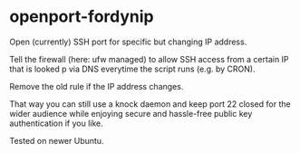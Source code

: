 openport-fordynip
=================

Open (currently) SSH port for specific but changing IP address.

Tell the firewall (here: ufw managed) to allow SSH access
from a certain IP that is looked p via DNS everytime
the script runs (e.g. by CRON).

Remove the old rule if the IP address changes.

That way you can still use a knock daemon and keep port 22
closed for the wider audience while enjoying secure
and hassle-free public key authentication if you like.

Tested on newer Ubuntu.

